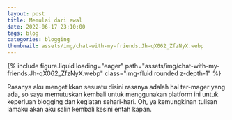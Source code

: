 ```yaml
---
layout: post
title: Memulai dari awal
date: 2022-06-17 23:10:00
tags: blog
categories: blogging
thumbnail: assets/img/chat-with-my-friends.Jh-qX062_ZfzNyX.webp
---
```


<div class="row mt-3">
    <div class="col-sm mt-3 mt-md-0">
        {% include figure.liquid loading="eager" path="assets/img/chat-with-my-friends.Jh-qX062_ZfzNyX.webp" class="img-fluid rounded z-depth-1" %}
    </div>
</div>

Rasanya aku mengetikkan sesuatu disini rasanya adalah hal ter-mager yang ada, so saya memutuskan kembali untuk menggunakan platform ini untuk keperluan blogging dan kegiatan sehari-hari. Oh, ya kemungkinan tulisan lamaku akan aku salin kembali kesini entah kapan.
